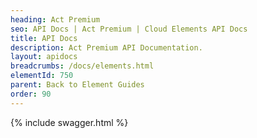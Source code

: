```yaml
---
heading: Act Premium
seo: API Docs | Act Premium | Cloud Elements API Docs
title: API Docs
description: Act Premium API Documentation.
layout: apidocs
breadcrumbs: /docs/elements.html
elementId: 750
parent: Back to Element Guides
order: 90
---
```


{% include swagger.html %}
